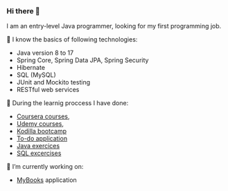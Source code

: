 ### Hi there 👋

I am an entry-level Java programmer, looking for my first programming job. 

🌱 I know the basics of following technologies:
- Java version 8 to 17
- Spring Core, Spring Data JPA, Spring Security
- Hibernate
- SQL (MySQL)
- JUnit and Mockito testing
- RESTful web services

🌱 During the learnig proccess I have done:
- [Coursera courses](https://github.com/agatarauzer/Coursera),
- [Udemy courses](https://github.com/agatarauzer/Udemy),
- [Kodilla bootcamp](https://github.com/agatarauzer/KodillaCourse)
- [To-do application](https://github.com/agatarauzer/KodillaApplication)
- [Java exercices](https://github.com/agatarauzer/Java-exercises)
- [SQL excercises](https://github.com/agatarauzer/SQLexercises)

🔭 I’m currently working on:
 - [MyBooks](https://github.com/agatarauzer/My-Books-Api) application 




<!--
**agatarauzer/agatarauzer** is a ✨ _special_ ✨ repository because its `README.md` (this file) appears on your GitHub profile.

Here are some ideas to get you started:

- ...
- 
- 
- 🤔 I’m looking for help with ...
- 💬 Ask me about ...
- 📫 How to reach me: ...
- 😄 Pronouns: ...
- ⚡ Fun fact: ...
-->
